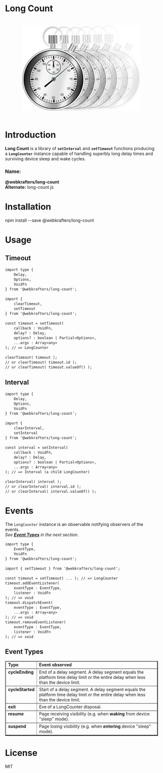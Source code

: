 # Long Count 
<div style="padding:20px" align="center">
<img src="logo.svg" style="height:280px"></img>
</div>

# Introduction
**Long Count** is a library of **`setInterval`** and **`setTimeout`** functions producing a **`LongCounter`** instance capable of handling superbly long delay times and surviving device sleep and wake cycles.

### Name:
<strong>@webkrafters/long-count</strong><br />
<strong>Alternate:</strong> long-count.js

# Installation
npm install --save @webkrafters/long-count

# Usage

## Timeout

```tsx
import type {
    Delay,
    Options,
    VoidFn
} from '@webkrafters/long-count';

import {
    clearTimeout,
    setTimeout
} from '@webkrafters/long-count';

const timeout = setTimeout(
    callback : VoidFn,
    delay? : Delay,
    options? : boolean | Partial<Options>,
    ...args : Array<any>
); // => LongCounter

clearTimeout( timeout );
// or clearTimeout( timeout.id );
// or clearTimeout( timeout.valueOf() );
```

## Interval

```tsx
import type {
    Delay,
    Options,
    VoidFn
} from '@webkrafters/long-count';

import {
    clearInterval,
    setInterval
} from '@webkrafters/long-count';

const interval = setInterval(
    callback : VoidFn,
    delay? : Delay,
    options? : boolean | Partial<Options>,
    ...args : Array<any>
); // => Interval (a child LongCounter)

clearInterval( interval );
// or clearInterval( interval.id );
// or clearInterval( interval.valueOf() );
```

# Events

The `LongCounter` instance is an observable notifying observers of the events.<br />
*See **[Event Types](#etypes)** in the next section.* 

```tsx
import type {
    EventType,
    VoidFn
} from '@webkrafters/long-count';

import { setTimeout } from '@webkrafters/long-count';

const timeout = setTimeout( ... ); // => LongCounter
timeout.addEventListener(
    eventType : EventType,
    listener : VoidFn
); // => void
timeout.dispatchEvent(
    eventType : EventType,
    ...args : Array<any>
); // => void
timeout.removeEventListener(
    eventType : EventType,
    listener : VoidFn
); // => void

```

<h2 id="etypes">Event Types</h2>
<table BORDER=2>
    <thead>
        <tr>
            <td><strong>Type</strong></td>
            <td><strong>Event observed</strong></td>
        </tr>
    </thead>
    <tbody VALIGN=TOP>
        <tr>
            <td><strong>cycleEnding</strong></td>
            <td>
                End of a delay segment. A delay segment equals the platform time delay limit or the entire delay when less than the device limit.
            </td>
        </tr>
        <tr>
            <td><strong>cycleStarted</strong></td>
            <td>
                Start of a delay segment. A delay segment equals the platform time delay limit or the entire delay when less than the device limit.
            </td>
        </tr>
        <tr>
            <td><strong>exit</strong></td>
            <td>
                Eve of a LongCounter disposal.
            </td>
        </tr>
        <tr>
            <td><strong>resume</strong></td>
            <td>
                Page receiving visibility (e.g. when <strong>waking</strong> from device "sleep" mode).
            </td>
        </tr>
        <tr>
            <td><strong>suspend</strong></td>
            <td>
                Page losing visibility (e.g. when <strong>entering</strong> device "sleep" mode).
            </td>
        </tr>
    </tbody>
</table>

# License
MIT
